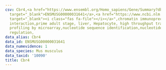 ```yaml
---
csv: Cbr4,<a href="https://www.ensembl.org/Homo_sapiens/Gene/Summary?db=core;g=ENSMUSG00000031641"
  target="_blank">ENSMUSG00000031641</a>,<a href="https://www.ncbi.nlm.nih.gov/pubmed/23834426"
  target="_blank"><i class="fas fa-file"></i></a>",chromatin immunoprecipitation assay,direct
  interaction,prime adult stage, liver, Hepatocyte, high throughput transcription
  profiling by microarray,nucleotide sequence identification,nucleotide sequence identification,transcriptional
  regulation,
data_alias: Cbr4
data_id: ENSMUSG00000031641
data_numevidence: 1
data_species: Mus musculus
data_taxid: '10090'
title: Cbr4
---
```

